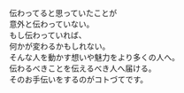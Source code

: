<style>
  @media screen and (min-width: 1220px){
    .md-sidebar {
      display: none !important;
    }
  }
  h1 {
    display: none;
  }
  .logo {
    text-align: center;
  }
</style>

<canvas id="canvas"></canvas>

<section class="fv">
  <p class="fv__txt">
    <span class="js-letter-fv01">
      伝わってると思っていたことが
    </span>
    <br class="spOnly">
    <span class="js-letter-fv01">
      意外と伝わっていない。
    </span>
    <br>
    <span class="js-letter-fv02">
      もし伝わっていれば、
    </span>
    <span class="js-letter-fv02">
      <br class="spOnly">
      何かが変わるかもしれない。
    </span>
    <br>
    <span class="js-letter-fv02">
      そんな人を動かす想いや魅力をより多くの人へ。
    </span>
    <br>
    <span class="js-letter-fv03">
      伝わるべきことを伝えるべき人へ届ける。
    </span>
    <br>
    <span class="js-letter-fv03">
      そのお手伝いをするのがコトづてです。
    </span>
  </p>
</section>

<script src="./js/script.js"></script>
<script src="./js/three_script.js" type="module"></script>